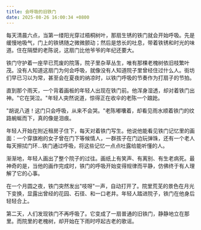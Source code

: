 ```yaml
---
title: 会呼吸的旧铁门
date: 2025-08-26 16:00:34 +0800
---
```


每天清晨六点，当第一缕阳光穿过梧桐树叶，那扇生锈的铁门就会开始呼吸。先是缓慢地吸气，门上的铁锈随之微微颤动；然后是悠长的吐息，带着铁锈和时光的味道。住在隔壁的老陈说，这扇门比他爷爷的年纪还要大。

铁门守护着一座早已荒废的院落，院子里杂草丛生，唯有那棵老槐树依旧枝繁叶茂。没有人知道这扇门为何会呼吸，就像没有人知道院子里曾经住过什么人。街坊们早已习以为常，甚至会在夏夜的纳凉时，以铁门呼吸的节奏作为打扇子的节拍。

直到那个雨天，一个背着画板的年轻人出现在铁门前。他浑身湿透，却对着铁门出神。"它在哭泣。"年轻人突然说道，惊得正在收伞的老陈一个踉跄。

"胡说八道！这门只会呼吸，从来不会哭。"老陈嘟囔着，却看见雨水顺着铁门的纹路蜿蜒而下，真的像是泪痕。

年轻人开始在附近租房子住下，每天对着铁门写生。他说他能看见铁门记忆里的画面：一个穿旗袍的女子曾在门下等候情人，一群孩子在门边玩弹珠，还有一个老人每天擦拭门环...铁门通过呼吸，将这些记忆一点点吐露给能听懂的人。

渐渐地，年轻人画出了整个院子的过往。画纸上有笑声、有离别、有生老病死。最神奇的是，当他的画作完成时，铁门的呼吸开始变得规律而平静，仿佛终于有人理解了它的心事。

在一个月圆之夜，铁门突然发出"吱呀"一声，自动打开了。院里荒芜的景色在月光下变换，显露出曾经的花园、石径、和一口老井。年轻人踏进院子，铁门在他身后轻轻合上。

第二天，人们发现铁门不再呼吸了。它变成了一扇普通的旧铁门，静静地立在那里。而院里的老槐树，却开始在下雨时哼起古老的歌谣。
